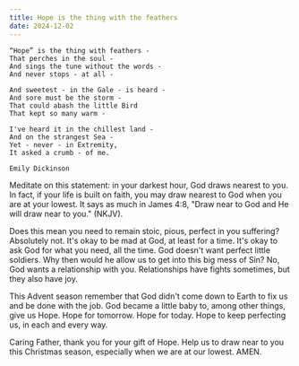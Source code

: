```yaml
---
title: Hope is the thing with the feathers
date: 2024-12-02
---
```


```text
“Hope” is the thing with feathers -
That perches in the soul -
And sings the tune without the words -
And never stops - at all -

And sweetest - in the Gale - is heard -
And sore must be the storm -
That could abash the little Bird
That kept so many warm -

I've heard it in the chillest land -
And on the strangest Sea -
Yet - never - in Extremity,
It asked a crumb - of me.

Emily Dickinson
```

Meditate on this statement: in your darkest hour, God draws nearest to you.
In fact, if your life is built on faith, you may draw nearest to God when you are at your lowest.
It says as much in James 4:8, "Draw near to God and He will draw near to you." (NKJV).

Does this mean you need to remain stoic, pious, perfect in you suffering?
Absolutely not.
It's okay to be mad at God, at least for a time.
It's okay to ask God for what you need, all the time.
God doesn't want perfect little soldiers.
Why then would he allow us to get into this big mess of Sin?
No, God wants a relationship with you.
Relationships have fights sometimes, but they also have joy.

This Advent season remember that God didn't come down to Earth to fix us and be done with the job.
God became a little baby to, among other things, give us Hope.
Hope for tomorrow.
Hope for today.
Hope to keep perfecting us, in each and every way.

Caring Father, thank you for your gift of Hope.
Help us to draw near to you this Christmas season, especially when we are at our lowest.
AMEN.
